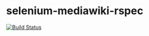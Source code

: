 # selenium-mediawiki-rspec

[![Build Status](https://travis-ci.org/zeljkofilipin/selenium-mediawiki-rspec.svg?branch=master)](https://travis-ci.org/zeljkofilipin/selenium-mediawiki-rspec)
